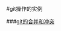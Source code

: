 #git操作的实例

###[git的合并和冲突](https://github.com/liucong0812/how_to_use_git/blob/master/Git%20case/Git_technology_of_merage.md)